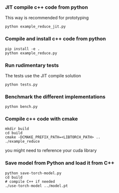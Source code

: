 ### JIT compile c++ code from python
This way is recommended for prototyping
```
python example_reduce_jit.py
```


### Compile and install c++ code from python
```
pip install -e .
python example_reduce.py
```

### Run rudimentary tests
The tests use the JIT compile solution
```
python tests.py
```

### Benchmark the different implementations

```
python bench.py
```

### Compile c++ code with cmake
```
mkdir build
cd build
cmake -DCMAKE_PREFIX_PATH=<LIBTORCH_PATH> ..
./example_reduce
```
you might need to reference your cuda library

### Save model from Python and load it from C++

```
python save-torch-model.py
cd build
# compile C++ if needed
./use-torch-model ../model.pt
```
